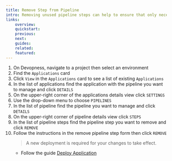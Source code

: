 ```yaml
---
title: Remove Step from Pipeline
intro: Removing unused pipeline steps can help to ensure that only necessary steps are executed, simplifying the management of the pipeline and reducing the risk of errors during the deployment process.
links:
    overview:
    quickstart:
    previous:
    next:
    guides:
    related:
    featured:
---
```


1. On Devopness, navigate to a project then select an environment
1. Find the `Applications` card
1. Click `View` in the `Applications` card to see a list of existing `Applications`
1. In the list of applications find the application with the pipeline you want to manage and click `DETAILS`
1. On the upper-right corner of the applications details view click `SETTINGS`
1. Use the drop-down menu to choose `PIPELINES`
1. In the list of pipeline find the pipeline you want to manage and click `DETAILS`
1. On the upper-right corner of pipeline details view click `STEPS`
1. In the list of pipeline steps find the pipeline step you want to remove and click `REMOVE`
1. Follow the instructions in the remove pipeline step form then click `REMOVE`
    > A new deployment is required for your changes to take effect.
      - Follow the guide [Deploy Application](/docs/applications/deploy-application/)
